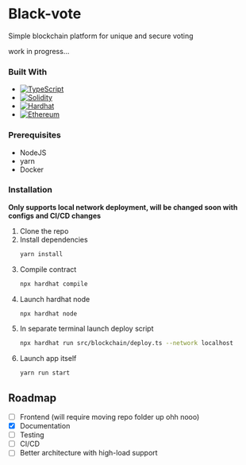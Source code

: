 # Black-vote
Simple blockchain platform for unique and secure voting

work in progress...

### Built With
* [![TypeScript][TypeScript]][TypeScript-url]
* [![Solidity][Solidity]][Solidity-url]
* [![Hardhat][Hardhat]][Hardhat-url]
* [![Ethereum][Ethereum]][Ethereum-url]

### Prerequisites
* NodeJS
* yarn
* Docker

### Installation
**Only supports local network deployment, will be changed soon with configs and CI/CD changes**
1. Clone the repo
2. Install dependencies
   ```bash
   yarn install
   ```
3. Compile contract
   ```bash
   npx hardhat compile
   ```
4. Launch hardhat node
   ```bash
   npx hardhat node
   ```
5. In separate terminal launch deploy script
   ```bash
   npx hardhat run src/blockchain/deploy.ts --network localhost
   ```
6. Launch app itself
   ```bash
   yarn run start
   ```
## Roadmap

- [ ] Frontend (will require moving repo folder up ohh nooo)
- [x] Documentation
- [ ] Testing
- [ ] CI/СD
- [ ] Better architecture with high-load support 

<!-- MARKDOWN LINKS & IMAGES -->
[TypeScript]: https://img.shields.io/badge/typescript-007ACC?style=for-the-badge&logo=typescript&logoColor=black
[TypeScript-url]: https://typescriptlang.org
[Solidity]: https://img.shields.io/badge/solidity-363636?style=for-the-badge&logo=solidity&logoColor=white
[Solidity-url]: https://docs.soliditylang.org/
[Hardhat]: https://img.shields.io/badge/Hardhat-FFCF24?style=for-the-badge&logo=hardhat&logoColor=black
[Hardhat-url]: https://hardhat.org/
[Ethereum]: https://img.shields.io/badge/ethereum-3C3C3D?style=for-the-badge&logo=ethereum&logoColor=white
[Ethereum-url]: https://ethereum.org/